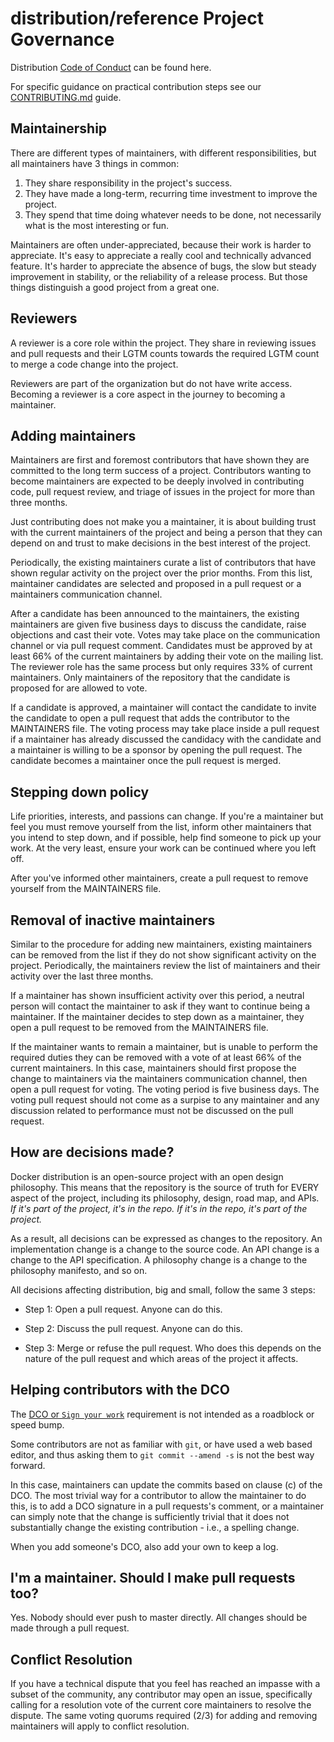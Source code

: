 # distribution/reference Project Governance

Distribution [Code of Conduct](./CODE-OF-CONDUCT.md) can be found here.

For specific guidance on practical contribution steps
see our [CONTRIBUTING.md](./CONTRIBUTING.md) guide.

## Maintainership

There are different types of maintainers, with different responsibilities, but
all maintainers have 3 things in common:

1) They share responsibility in the project's success.
2) They have made a long-term, recurring time investment to improve the project.
3) They spend that time doing whatever needs to be done, not necessarily what
is the most interesting or fun.

Maintainers are often under-appreciated, because their work is harder to appreciate.
It's easy to appreciate a really cool and technically advanced feature. It's harder
to appreciate the absence of bugs, the slow but steady improvement in stability,
or the reliability of a release process. But those things distinguish a good
project from a great one.

## Reviewers

A reviewer is a core role within the project.
They share in reviewing issues and pull requests and their LGTM counts towards the
required LGTM count to merge a code change into the project.

Reviewers are part of the organization but do not have write access.
Becoming a reviewer is a core aspect in the journey to becoming a maintainer.

## Adding maintainers

Maintainers are first and foremost contributors that have shown they are
committed to the long term success of a project. Contributors wanting to become
maintainers are expected to be deeply involved in contributing code, pull
request review, and triage of issues in the project for more than three months.

Just contributing does not make you a maintainer, it is about building trust
with the current maintainers of the project and being a person that they can
depend on and trust to make decisions in the best interest of the project.

Periodically, the existing maintainers curate a list of contributors that have
shown regular activity on the project over the prior months. From this list,
maintainer candidates are selected and proposed in a pull request or a
maintainers communication channel.

After a candidate has been announced to the maintainers, the existing
maintainers are given five business days to discuss the candidate, raise
objections and cast their vote. Votes may take place on the communication
channel or via pull request comment. Candidates must be approved by at least 66%
of the current maintainers by adding their vote on the mailing list. The
reviewer role has the same process but only requires 33% of current maintainers.
Only maintainers of the repository that the candidate is proposed for are
allowed to vote.

If a candidate is approved, a maintainer will contact the candidate to invite
the candidate to open a pull request that adds the contributor to the
MAINTAINERS file. The voting process may take place inside a pull request if a
maintainer has already discussed the candidacy with the candidate and a
maintainer is willing to be a sponsor by opening the pull request. The candidate
becomes a maintainer once the pull request is merged.

## Stepping down policy

Life priorities, interests, and passions can change. If you're a maintainer but
feel you must remove yourself from the list, inform other maintainers that you
intend to step down, and if possible, help find someone to pick up your work.
At the very least, ensure your work can be continued where you left off.

After you've informed other maintainers, create a pull request to remove
yourself from the MAINTAINERS file.

## Removal of inactive maintainers

Similar to the procedure for adding new maintainers, existing maintainers can
be removed from the list if they do not show significant activity on the
project. Periodically, the maintainers review the list of maintainers and their
activity over the last three months.

If a maintainer has shown insufficient activity over this period, a neutral
person will contact the maintainer to ask if they want to continue being
a maintainer. If the maintainer decides to step down as a maintainer, they
open a pull request to be removed from the MAINTAINERS file.

If the maintainer wants to remain a maintainer, but is unable to perform the
required duties they can be removed with a vote of at least 66% of the current
maintainers. In this case, maintainers should first propose the change to
maintainers via the maintainers communication channel, then open a pull request
for voting. The voting period is five business days. The voting pull request
should not come as a surpise to any maintainer and any discussion related to
performance must not be discussed on the pull request.

## How are decisions made?

Docker distribution is an open-source project with an open design philosophy.
This means that the repository is the source of truth for EVERY aspect of the
project, including its philosophy, design, road map, and APIs. *If it's part of
the project, it's in the repo. If it's in the repo, it's part of the project.*

As a result, all decisions can be expressed as changes to the repository. An
implementation change is a change to the source code. An API change is a change
to the API specification. A philosophy change is a change to the philosophy
manifesto, and so on.

All decisions affecting distribution, big and small, follow the same 3 steps:

* Step 1: Open a pull request. Anyone can do this.

* Step 2: Discuss the pull request. Anyone can do this.

* Step 3: Merge or refuse the pull request. Who does this depends on the nature
of the pull request and which areas of the project it affects.

## Helping contributors with the DCO

The [DCO or `Sign your work`](./CONTRIBUTING.md#sign-your-work)
requirement is not intended as a roadblock or speed bump.

Some contributors are not as familiar with `git`, or have used a web
based editor, and thus asking them to `git commit --amend -s` is not the best
way forward.

In this case, maintainers can update the commits based on clause (c) of the DCO.
The most trivial way for a contributor to allow the maintainer to do this, is to
add a DCO signature in a pull requests's comment, or a maintainer can simply
note that the change is sufficiently trivial that it does not substantially
change the existing contribution - i.e., a spelling change.

When you add someone's DCO, also add your own to keep a log.

## I'm a maintainer. Should I make pull requests too?

Yes. Nobody should ever push to master directly. All changes should be
made through a pull request.

## Conflict Resolution

If you have a technical dispute that you feel has reached an impasse with a
subset of the community, any contributor may open an issue, specifically
calling for a resolution vote of the current core maintainers to resolve the
dispute. The same voting quorums required (2/3) for adding and removing
maintainers will apply to conflict resolution.
